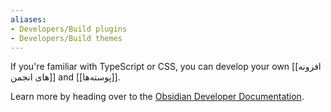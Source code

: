 ```yaml
---
aliases:
- Developers/Build plugins
- Developers/Build themes
---
```


If you're familiar with TypeScript or CSS, you can develop your own [[افزونه های انجمن]] and [[پوسته‌ها]]. 

Learn more by heading over to the [Obsidian Developer Documentation](https://docs.obsidian.md).